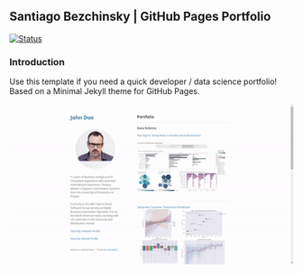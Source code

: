 ## Santiago Bezchinsky | GitHub Pages Portfolio

[![Status](https://github.com/tizan25/tizan25.github.io/actions/workflows/pages/pages-build-deployment/badge.svg)](https://github.com/tizan25/tizan25.github.io/actions/workflows/pages/pages-build-deployment)

### Introduction

Use this template if you need a quick developer / data science portfolio! Based on a Minimal Jekyll theme for GitHub Pages.

<img src="images/demo.gif?raw=true"/>
